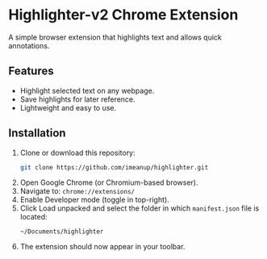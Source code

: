 # Highlighter-v2 Chrome Extension

A simple browser extension that highlights text and allows quick annotations.

## Features
- Highlight selected text on any webpage.
- Save highlights for later reference.
- Lightweight and easy to use.

## Installation

1. Clone or download this repository:
   ```bash
   git clone https://github.com/imeanup/highlighter.git
    ```
2. Open Google Chrome (or Chromium-based browser).
3. Navigate to: `chrome://extensions/`
4. Enable Developer mode (toggle in top-right).
5. Click Load unpacked and select the folder in which `manifest.json` file is located:
    ```
    ~/Documents/highlighter
    ```
6. The extension should now appear in your toolbar.